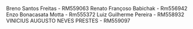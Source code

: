 Breno Santos Freitas - RM559063
Renato Françoso Babichak - Rm556942
Enzo Bonacasata Motta - Rm555372
Luiz Guilherme Pereira - RM558932
VINICIUS AUGUSTO NEVES PRESTES - RM559097